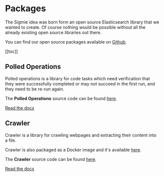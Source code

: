 # Packages
The Sigmie idea was born form an open source Elasticsearch library that we wanted to create.
Of course nothing would be possible without all the already existing open source libraries out there.

You can find our open source packages available on [Github](https://github.com/sigmie).

[[toc]]

## Polled Operations
Polled operations is a library for code tasks which need verification that they were successfully 
completed or may not succeed in the first run,
 and they need to be re-run again. 
 
The **Polled Operations** source code can be found [here](https://github.com/sigmie/poll-ops).

[Read the docs](/packages/polledops.md)

## Crawler

Crawler is a library for crawling webpages and extracting their content into a file. 

Crawler is also packaged as a Docker image and it's available [here](https://github.com/sigmie/crawler/packages/449165).

The **Crawler** source code can be found [here](https://github.com/sigmie/crawler).

[Read the docs](/packages/crawler.md)